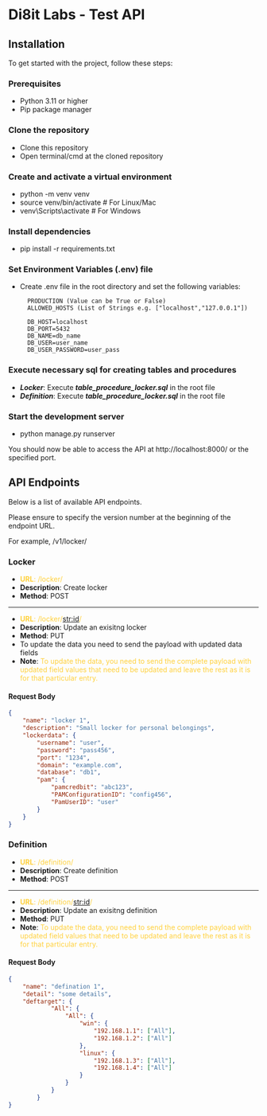 
# Di8it Labs - Test API


## Installation

To get started with the project, follow these steps:

### Prerequisites

- Python 3.11 or higher
- Pip package manager

### Clone the repository
- Clone this repository
- Open terminal/cmd at the cloned repository


### Create and activate a virtual environment

- python -m venv venv
- source venv/bin/activate # For Linux/Mac
- venv\Scripts\activate # For Windows


### Install dependencies

- pip install -r requirements.txt

### Set Environment Variables (.env) file

- Create .env file in the root directory and set the following variables:
    
        PRODUCTION (Value can be True or False)
        ALLOWED_HOSTS (List of Strings e.g. ["localhost","127.0.0.1"])

        DB_HOST=localhost
        DB_PORT=5432
        DB_NAME=db_name
        DB_USER=user_name
        DB_USER_PASSWORD=user_pass

    

### Execute necessary sql for creating tables and procedures
- ***Locker***: Execute ***table_procedure_locker.sql*** in the root file
- ***Definition***: Execute ***table_procedure_locker.sql*** in the root file
    

### Start the development server

- python manage.py runserver

You should now be able to access the API at http://localhost:8000/ or the specified port.


## API Endpoints

Below is a list of available API endpoints.

Please ensure to specify the version number at the beginning of the endpoint URL.

For example, /v1/locker/


### Locker
- <span style='color:#FFD13E'>**URL**: /locker/</span>
- **Description**: Create locker
- **Method**: POST
---
- <span style='color:#FFD13E'>**URL**: /locker/<str:id>/</span>
- **Description**: Update an exisitng locker
- **Method**: PUT
- To update the data you need to send the payload with updated data fields
- **Note**: <span style='color:#FFD13E'>To update the data, you need to send the complete payload with updated field values that need to be updated and leave the rest as it is for that particular entry. </span>

#### Request Body
```json
{
    "name": "locker 1",
    "description": "Small locker for personal belongings",
    "lockerdata": {
        "username": "user",
        "password": "pass456",
        "port": "1234",
        "domain": "example.com",
        "database": "db1",
        "pam": {
            "pamcredbit": "abc123",
            "PAMConfigurationID": "config456",
            "PamUserID": "user"
        }
    }
}
```

### Definition
- <span style='color:#FFD13E'>**URL**: /definition/</span>
- **Description**: Create definition
- **Method**: POST
---
- <span style='color:#FFD13E'>**URL**: /definition/<str:id>/</span>
- **Description**: Update an exisitng definition
- **Method**: PUT
- **Note**: <span style='color:#FFD13E'>To update the data, you need to send the complete payload with updated field values that need to be updated and leave the rest as it is for that particular entry. </span>

#### Request Body
```json
{
    "name": "defination 1",
    "detail": "some details",
    "deftarget": {
            "All": {
                "All": {
                    "win": {
                        "192.168.1.1": ["All"],
                        "192.168.1.2": ["All"]
                    },
                    "linux": {
                        "192.168.1.3": ["All"],
                        "192.168.1.4": ["All"]
                    }
                }
            }
        }
}
```